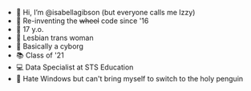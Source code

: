 - 👋 Hi, I’m @isabellagibson (but everyone calls me Izzy)
- 🎡 Re-inventing the ~~wheel~~ code since '16
- 👩 17 y.o.
- ️‍🌈 Lesbian trans woman
- 🤖 Basically a cyborg
- 📚 Class of '21
- 💻 Data Specialist at STS Education
- 🐧 Hate Windows but can't bring myself to switch to the holy penguin
